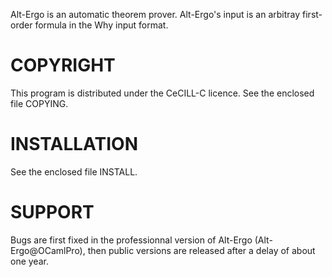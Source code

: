 Alt-Ergo is an automatic theorem prover.  Alt-Ergo's input is an arbitray
first-order formula in the Why input format.

COPYRIGHT
=========

This program is distributed under the CeCILL-C licence.
See the enclosed file COPYING.


INSTALLATION
============

See the enclosed file INSTALL.

SUPPORT
=======

Bugs are first fixed in the professionnal version of Alt-Ergo
(Alt-Ergo@OCamlPro), then public versions are released after a delay
of about one year.
